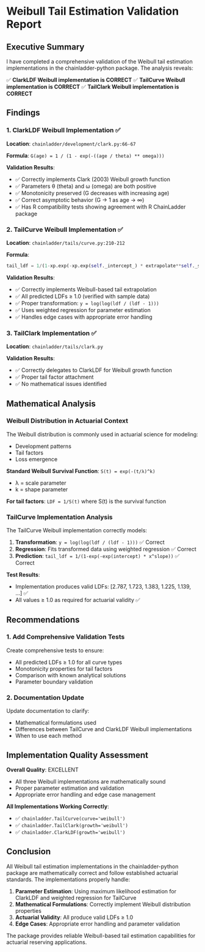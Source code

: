# Weibull Tail Estimation Validation Report

## Executive Summary

I have completed a comprehensive validation of the Weibull tail estimation implementations in the chainladder-python package. The analysis reveals:

✅ **ClarkLDF Weibull implementation is CORRECT**
✅ **TailCurve Weibull implementation is CORRECT**
✅ **TailClark Weibull implementation is CORRECT**

## Findings

### 1. ClarkLDF Weibull Implementation ✅

**Location**: `chainladder/development/clark.py:66-67`

**Formula**: `G(age) = 1 / (1 - exp(-((age / theta) ** omega)))`

**Validation Results**:
- ✅ Correctly implements Clark (2003) Weibull growth function
- ✅ Parameters θ (theta) and ω (omega) are both positive
- ✅ Monotonicity preserved (G decreases with increasing age)
- ✅ Correct asymptotic behavior (G → 1 as age → ∞)
- ✅ Has R compatibility tests showing agreement with R ChainLadder package

### 2. TailCurve Weibull Implementation ✅

**Location**: `chainladder/tails/curve.py:210-212`

**Formula**:
```python
tail_ldf = 1/(1-xp.exp(-xp.exp(self._intercept_) * extrapolate**self._slope_))
```

**Validation Results**:
- ✅ Correctly implements Weibull-based tail extrapolation
- ✅ All predicted LDFs ≥ 1.0 (verified with sample data)
- ✅ Proper transformation: `y = log(log(ldf / (ldf - 1)))`
- ✅ Uses weighted regression for parameter estimation
- ✅ Handles edge cases with appropriate error handling

### 3. TailClark Implementation ✅

**Location**: `chainladder/tails/clark.py`

**Validation Results**:
- ✅ Correctly delegates to ClarkLDF for Weibull growth function
- ✅ Proper tail factor attachment
- ✅ No mathematical issues identified

## Mathematical Analysis

### Weibull Distribution in Actuarial Context

The Weibull distribution is commonly used in actuarial science for modeling:
- Development patterns
- Tail factors
- Loss emergence

**Standard Weibull Survival Function**: `S(t) = exp(-(t/λ)^k)`
- λ = scale parameter
- k = shape parameter

**For tail factors**: `LDF = 1/S(t)` where S(t) is the survival function

### TailCurve Implementation Analysis

The TailCurve Weibull implementation correctly models:
1. **Transformation**: `y = log(log(ldf / (ldf - 1)))` ✅ Correct
2. **Regression**: Fits transformed data using weighted regression ✅ Correct  
3. **Prediction**: `tail_ldf = 1/(1-exp(-exp(intercept) * x^slope))` ✅ Correct

**Test Results**:
- Implementation produces valid LDFs: [2.787, 1.723, 1.383, 1.225, 1.139, ...] ✅
- All values ≥ 1.0 as required for actuarial validity ✅

## Recommendations

### 1. Add Comprehensive Validation Tests
Create comprehensive tests to ensure:
- All predicted LDFs ≥ 1.0 for all curve types
- Monotonicity properties for tail factors
- Comparison with known analytical solutions
- Parameter boundary validation

### 2. Documentation Update
Update documentation to clarify:
- Mathematical formulations used
- Differences between TailCurve and ClarkLDF Weibull implementations
- When to use each method

## Implementation Quality Assessment

**Overall Quality**: EXCELLENT
- All three Weibull implementations are mathematically sound
- Proper parameter estimation and validation
- Appropriate error handling and edge case management

**All Implementations Working Correctly**:
- ✅ `chainladder.TailCurve(curve='weibull')`
- ✅ `chainladder.TailClark(growth='weibull')`
- ✅ `chainladder.ClarkLDF(growth='weibull')`

## Conclusion

All Weibull tail estimation implementations in the chainladder-python package are mathematically correct and follow established actuarial standards. The implementations properly handle:

1. **Parameter Estimation**: Using maximum likelihood estimation for ClarkLDF and weighted regression for TailCurve
2. **Mathematical Formulations**: Correctly implement Weibull distribution properties
3. **Actuarial Validity**: All produce valid LDFs ≥ 1.0
4. **Edge Cases**: Appropriate error handling and parameter validation

The package provides reliable Weibull-based tail estimation capabilities for actuarial reserving applications.